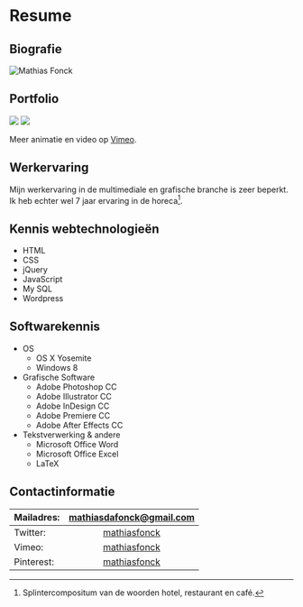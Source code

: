 # Resume

## Biografie

![Mathias Fonck](https://nl.gravatar.com/userimage/61446368/43354f6461a6ca9c010df56f6764f28c?size=200)



## Portfolio

![](http://imgur.com/k0mJWOv.gif)
![](http://imgur.com/DCW0PvA.gif)

Meer animatie en video op [Vimeo](https://vimeo.com/mathiasfonck).

## Werkervaring

Mijn werkervaring in de multimediale en grafische branche is zeer beperkt. Ik heb echter wel 7 jaar ervaring in de horeca[^foot].

[^foot]: Splintercompositum van de woorden hotel, restaurant en café.

## Kennis webtechnologieën
* HTML
* CSS
* jQuery
* JavaScript
* My SQL 
* Wordpress

## Softwarekennis

* OS
  * OS X Yosemite
  * Windows 8
* Grafische Software
  * Adobe Photoshop CC
  * Adobe Illustrator CC
  * Adobe InDesign CC
  * Adobe Premiere CC
  * Adobe After Effects CC
* Tekstverwerking & andere
  * Microsoft Office Word
  * Microsoft Office Excel
  * LaTeX 
  
## Contactinformatie

| Mailadres: | [mathiasdafonck@gmail.com](mailto:mathiasdafonck@gmail.com) |
|:---|:---:|
| Twitter: | [mathiasfonck](https://twitter.com/MathiasFonck?lang=nl) |
| Vimeo: | [mathiasfonck](https://vimeo.com/mathiasfonck) |
| Pinterest: | [mathiasfonck](https://nl.pinterest.com/mathiasfonck/) |